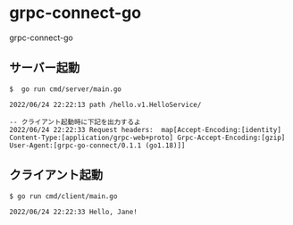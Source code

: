 # grpc-connect-go
grpc-connect-go

## サーバー起動
```shell
$  go run cmd/server/main.go 

2022/06/24 22:22:13 path /hello.v1.HelloService/

-- クライアント起動時に下記を出力するよ
2022/06/24 22:22:33 Request headers:  map[Accept-Encoding:[identity] Content-Type:[application/grpc-web+proto] Grpc-Accept-Encoding:[gzip] User-Agent:[grpc-go-connect/0.1.1 (go1.18)]]
```

## クライアント起動
```shell
$ go run cmd/client/main.go 

2022/06/24 22:22:33 Hello, Jane!
```
